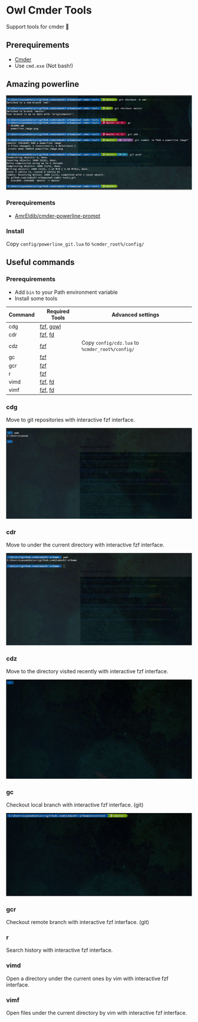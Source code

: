 Owl Cmder Tools
===============

Support tools for cmder 🦉


Prerequirements
---------------

* [Cmder](http://cmder.net/)
* Use `cmd.exe` (Not bash!)


Amazing powerline
-----------------

![Image](./powerline.png)

### Prerequirements

* [AmrEldib/cmder-powerline-prompt](https://github.com/AmrEldib/cmder-powerline-prompt)

### Install

Copy `config/powerline_git.lua` to `%cmder_root%/config/`


Useful commands
---------------

### Prerequirements

* Add `bin` to your Path environment variable
* Install some tools

| Command | Required Tools |                Advanced settings                |
| ------- | -------------- | ----------------------------------------------- |
| cdg     | [fzf], [gowl]  |                                                 |
| cdr     | [fzf], [fd]    |                                                 |
| cdz     | [fzf]          | Copy `config/cdz.lua` to `%cmder_root%/config/` |
| gc      | [fzf]          |                                                 |
| gcr     | [fzf]          |                                                 |
| r       | [fzf]          |                                                 |
| vimd    | [fzf], [fd]    |                                                 |
| vimf    | [fzf], [fd]    |                                                 |

[fd]: https://github.com/sharkdp/fd
[fzf]: https://github.com/junegunn/fzf
[gowl]: https://github.com/tadashi-aikawa/gowl

### cdg

Move to git repositories with interactive fzf interface.

![Image](./cdg.gif)


### cdr

Move to under the current directory with interactive fzf interface.

![Image](./cdr.gif)


### cdz

Move to the directory visited recently with interactive fzf interface. 

![Image](./cdz.gif)


### gc

Checkout local branch with interactive fzf interface. (git)

![Image](./gc.gif)


### gcr

Checkout remote branch with interactive fzf interface. (git)

### r

Search history with interactive fzf interface.

### vimd

Open a directory under the current ones by vim with interactive fzf interface.

### vimf

Open files under the current directory by vim with interactive fzf interface.
